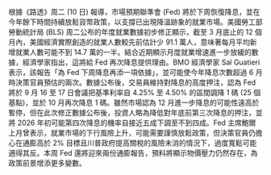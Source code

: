 根據《路透》周二 (10 日) 報導，市場預期聯準會 (Fed) 將於下周恢復降息，並在今年餘下時間持續放鬆貨幣政策，以支撐已出現降溫跡象的就業市場。美國勞工部勞動統計局 (BLS) 周二公布的年度就業數據初步修正顯示，截至 3 月底止的 12 個月內，美國經濟實際創造的就業人數較先前估計少 91.1 萬人，意味著每月平均新增就業人數可能不到 14.7 萬的一半。結合近期顯示月度就業增速進一步放緩的數據，經濟學家指出，這將給 Fed 再次降息提供理由。BMO 經濟學家 Sal Guatieri 表示，該報告「為 Fed 下周降息再添一項依據」，並可能使今年降息次數超過 6 月時決策官員預估的兩次。數據公布後，交易員維持對降息的高度押注，認為 Fed 將於 9 月 16 至 17 日會議把基準利率自 4.25% 至 4.50% 的區間調降 1 碼 (25 個基點)，並於 10 月再次降息 1 碼。雖然市場認為 12 月進一步降息的可能性遠高於暫停，但在此次修正數據公布後，投資人略為降低對年底前第三次降息的押注，並將 2026 年初可能第四次降息的機率自接近五成下調至不到四成。Fed 主席鮑爾上月曾表示，就業市場的下行風險上升，可能需要謹慎放鬆政策，但決策官員仍擔心在通膨高於 2% 目標且川普政府提高關稅的風險未消的情況下，過度寬鬆可能適得其反。本周 Fed 還將迎來兩份通膨報告，預料將顯示物價壓力仍然存在，為政策前景增添更多變數。